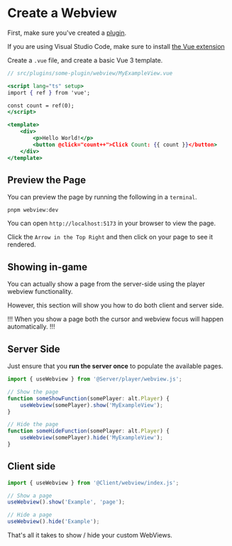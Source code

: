 # Create a Webview

First, make sure you've created a [plugin](../plugins/structure.md).

If you are using Visual Studio Code, make sure to install [the Vue extension](https://marketplace.visualstudio.com/items?itemName=Vue.volar)

Create a `.vue` file, and create a basic Vue 3 template.

```jsx
// src/plugins/some-plugin/webview/MyExampleView.vue

<script lang="ts" setup>
import { ref } from 'vue';

const count = ref(0);
</script>

<template>
    <div>
        <p>Hello World!</p>
        <button @click="count++">Click Count: {{ count }}</button>
    </div>
</template>
```

## Preview the Page

You can preview the page by running the following in a `terminal`.

```
pnpm webview:dev
```

You can open `http://localhost:5173` in your browser to view the page.

Click the `Arrow in the Top Right` and then click on your page to see it rendered.

## Showing in-game

You can actually show a page from the server-side using the player webview functionality.

However, this section will show you how to do both client and server side.

!!!
When you show a page both the cursor and webview focus will happen automatically.
!!!

## Server Side

Just ensure that you **run the server once** to populate the available pages.

```ts
import { useWebview } from '@Server/player/webview.js';

// Show the page
function someShowFunction(somePlayer: alt.Player) {
    useWebview(somePlayer).show('MyExampleView');
}

// Hide the page
function someHideFunction(somePlayer: alt.Player) {
    useWebview(somePlayer).hide('MyExampleView');
}
```

## Client side

```ts
import { useWebview } from '@Client/webview/index.js';

// Show a page
useWebview().show('Example', 'page');

// Hide a page
useWebview().hide('Example');
```

That's all it takes to show / hide your custom WebViews.
